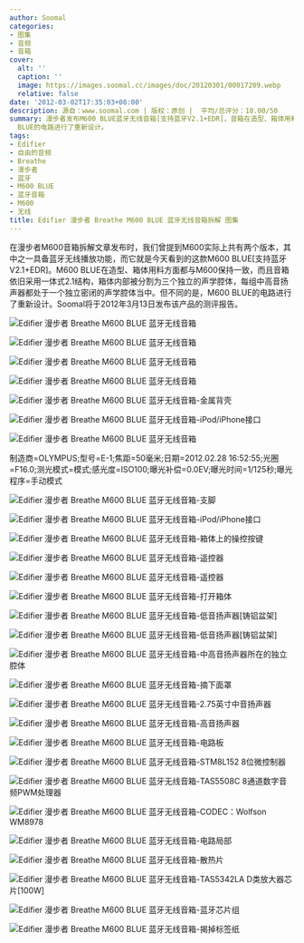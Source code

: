 ```yaml
---
author: Soomal
categories:
- 图集
- 音频
- 音箱
cover:
  alt: ''
  caption: ''
  image: https://images.soomal.cc/images/doc/20120301/00017209.webp
  relative: false
date: '2012-03-02T17:35:03+08:00'
description: 源自：www.soomal.com | 版权：原创 |  平均/总评分：10.00/50
summary: 漫步者发布M600 BLUE蓝牙无线音箱[支持蓝牙V2.1+EDR]，音箱在造型、箱体用料方面都与M600保持一致，而且依旧采用一体式2.1结构，箱体内部被分割为三个独立的声学腔体，每组中高音扬声器都处于一个独立密闭的声学腔体当中。但不同的是，M600
  BLUE的电路进行了重新设计。
tags:
- Edifier
- 自由的音频
- Breathe
- 漫步者
- 蓝牙
- M600 BLUE
- 蓝牙音箱
- M600
- 无线
title: Edifier 漫步者 Breathe M600 BLUE 蓝牙无线音箱拆解 图集
---
```


在漫步者M600音箱拆解文章发布时，我们曾提到M600实际上共有两个版本，其中之一具备蓝牙无线播放功能，而它就是今天看到的这款M600 BLUE[支持蓝牙V2.1+EDR]。M600 BLUE在造型、箱体用料方面都与M600保持一致，而且音箱依旧采用一体式2.1结构，箱体内部被分割为三个独立的声学腔体，每组中高音扬声器都处于一个独立密闭的声学腔体当中。但不同的是，M600 BLUE的电路进行了重新设计。Soomal将于2012年3月13日发布该产品的测评报告。



![Edifier 漫步者 Breathe M600 BLUE 蓝牙无线音箱](https://images.soomal.cc/images/doc/20120301/00017209.webp)



![Edifier 漫步者 Breathe M600 BLUE 蓝牙无线音箱](https://images.soomal.cc/images/doc/20120301/00017210.webp)



![Edifier 漫步者 Breathe M600 BLUE 蓝牙无线音箱](https://images.soomal.cc/images/doc/20120301/00017211.webp)



![Edifier 漫步者 Breathe M600 BLUE 蓝牙无线音箱](https://images.soomal.cc/images/doc/20120301/00017212.webp)



![Edifier 漫步者 Breathe M600 BLUE 蓝牙无线音箱-金属背壳](https://images.soomal.cc/images/doc/20120301/00017213.webp)



![Edifier 漫步者 Breathe M600 BLUE 蓝牙无线音箱-iPod/iPhone接口](https://images.soomal.cc/images/doc/20120301/00017214.webp)



![Edifier 漫步者 Breathe M600 BLUE 蓝牙无线音箱](https://images.soomal.cc/images/doc/20120301/00017215.webp)

制造商=OLYMPUS;型号=E-1;焦距=50毫米;日期=2012.02.28 16:52:55;光圈=F16.0;测光模式=模式;感光度=ISO100;曝光补偿=0.0EV;曝光时间=1/125秒;曝光程序=手动模式



![Edifier 漫步者 Breathe M600 BLUE 蓝牙无线音箱-支脚](https://images.soomal.cc/images/doc/20120301/00017216.webp)



![Edifier 漫步者 Breathe M600 BLUE 蓝牙无线音箱-iPod/iPhone接口](https://images.soomal.cc/images/doc/20120301/00017217.webp)



![Edifier 漫步者 Breathe M600 BLUE 蓝牙无线音箱-箱体上的操控按键](https://images.soomal.cc/images/doc/20120301/00017218.webp)



![Edifier 漫步者 Breathe M600 BLUE 蓝牙无线音箱-遥控器](https://images.soomal.cc/images/doc/20120301/00017219.webp)



![Edifier 漫步者 Breathe M600 BLUE 蓝牙无线音箱-遥控器](https://images.soomal.cc/images/doc/20120301/00017220.webp)



![Edifier 漫步者 Breathe M600 BLUE 蓝牙无线音箱-打开箱体](https://images.soomal.cc/images/doc/20120301/00017221.webp)



![Edifier 漫步者 Breathe M600 BLUE 蓝牙无线音箱-低音扬声器[铸铝盆架]](https://images.soomal.cc/images/doc/20120301/00017222.webp)



![Edifier 漫步者 Breathe M600 BLUE 蓝牙无线音箱-低音扬声器[铸铝盆架]](https://images.soomal.cc/images/doc/20120301/00017223.webp)



![Edifier 漫步者 Breathe M600 BLUE 蓝牙无线音箱-中高音扬声器所在的独立腔体](https://images.soomal.cc/images/doc/20120301/00017224.webp)



![Edifier 漫步者 Breathe M600 BLUE 蓝牙无线音箱-摘下面罩](https://images.soomal.cc/images/doc/20120301/00017225.webp)



![Edifier 漫步者 Breathe M600 BLUE 蓝牙无线音箱-2.75英寸中音扬声器](https://images.soomal.cc/images/doc/20120301/00017226.webp)



![Edifier 漫步者 Breathe M600 BLUE 蓝牙无线音箱-高音扬声器](https://images.soomal.cc/images/doc/20120301/00017227.webp)



![Edifier 漫步者 Breathe M600 BLUE 蓝牙无线音箱-电路板](https://images.soomal.cc/images/doc/20120301/00017228.webp)



![Edifier 漫步者 Breathe M600 BLUE 蓝牙无线音箱-STM8L152 8位微控制器](https://images.soomal.cc/images/doc/20120301/00017229.webp)



![Edifier 漫步者 Breathe M600 BLUE 蓝牙无线音箱-TAS5508C 8通道数字音频PWM处理器](https://images.soomal.cc/images/doc/20120301/00017230.webp)



![Edifier 漫步者 Breathe M600 BLUE 蓝牙无线音箱-CODEC：Wolfson WM8978](https://images.soomal.cc/images/doc/20120301/00017231.webp)



![Edifier 漫步者 Breathe M600 BLUE 蓝牙无线音箱-电路局部](https://images.soomal.cc/images/doc/20120301/00017232.webp)



![Edifier 漫步者 Breathe M600 BLUE 蓝牙无线音箱-散热片](https://images.soomal.cc/images/doc/20120301/00017233.webp)



![Edifier 漫步者 Breathe M600 BLUE 蓝牙无线音箱-TAS5342LA D类放大器芯片[100W]](https://images.soomal.cc/images/doc/20120301/00017234.webp)



![Edifier 漫步者 Breathe M600 BLUE 蓝牙无线音箱-蓝牙芯片组](https://images.soomal.cc/images/doc/20120301/00017235.webp)



![Edifier 漫步者 Breathe M600 BLUE 蓝牙无线音箱-揭掉标签纸](https://images.soomal.cc/images/doc/20120301/00017236.webp)